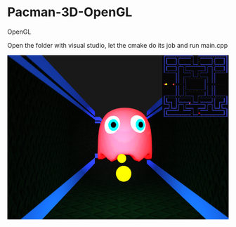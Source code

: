 # Pacman-3D-OpenGL
OpenGL

Open the folder with visual studio, let the cmake do its job and run main.cpp

![Alt text](pacman3D.PNG?raw=true "Title")
